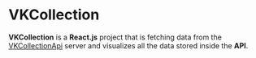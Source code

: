 # VKCollection

**VKCollection** is a **React.js** project that is fetching data from the [VKCollectionApi](https://github.com/atabakov10/VKCollectionApi) server and visualizes all the data stored inside the **API**.
